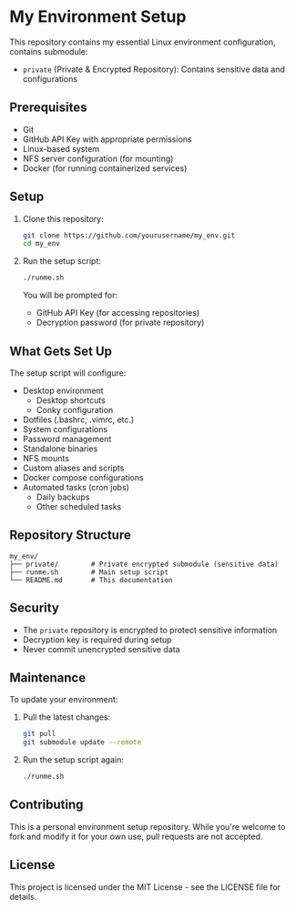 # My Environment Setup

This repository contains my essential Linux environment configuration, contains submodule:

- `private` (Private & Encrypted Repository): Contains sensitive data and configurations

## Prerequisites

- Git
- GitHub API Key with appropriate permissions
- Linux-based system
- NFS server configuration (for mounting)
- Docker (for running containerized services)

## Setup

1. Clone this repository:
   ```bash
   git clone https://github.com/yourusername/my_env.git
   cd my_env
   ```

2. Run the setup script:
   ```bash
   ./runme.sh
   ```

   You will be prompted for:
   - GitHub API Key (for accessing repositories)
   - Decryption password (for private repository)

## What Gets Set Up

The setup script will configure:

- Desktop environment
  - Desktop shortcuts
  - Conky configuration
- Dotfiles (.bashrc, .vimrc, etc.)
- System configurations
- Password management
- Standalone binaries
- NFS mounts
- Custom aliases and scripts
- Docker compose configurations
- Automated tasks (cron jobs)
  - Daily backups
  - Other scheduled tasks

## Repository Structure

```
my_env/
├── private/        # Private encrypted submodule (sensitive data)
├── runme.sh        # Main setup script
└── README.md       # This documentation
```

## Security

- The `private` repository is encrypted to protect sensitive information
- Decryption key is required during setup
- Never commit unencrypted sensitive data

## Maintenance

To update your environment:

1. Pull the latest changes:
   ```bash
   git pull
   git submodule update --remote
   ```

2. Run the setup script again:
   ```bash
   ./runme.sh
   ```

## Contributing

This is a personal environment setup repository. While you're welcome to fork and modify it for your own use, pull requests are not accepted.

## License

This project is licensed under the MIT License - see the LICENSE file for details.